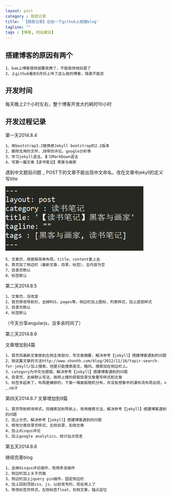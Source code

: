 ```yaml
---
layout: post
category : 随意记录
title: '【随意记录】总结一下github上搭建blog'
tagline: ""
tags : [博客, 网站建设]
---
```


## 搭建博客的原因有两个

	1、bae上博客很快就要收费了，不能愉快地玩耍了
	2、上github看到5月份上传了这么挫的博客，简直不能忍

## 开发时间

每天晚上2个小时左右，整个博客开发大约耗时10小时

## 开发过程记录
	
第一天2014.8.4

	1、用bootstrap3.2替换原Jekyll bootstrap的2.2版本
	2、删除无用的文件，JB带的评论，google分析等
	3、学习jekyll语法，复习MarkDown语法
	4、写第一篇文章【读书笔记】黑客与画家

<!--break-->	

遇到中文题目问题 _ POST下的文章不能出现中文命名，改在文章中jekyll的定义写title


![黑客与画家](/images/201408/hack20140808.png)

	5、文章页，用面板简单布局，title，content套上去
	6、首页加了侧边栏（最新文章，目录，标签），主内容为空
	7、目录页默认
	8、标签默认

第二天2014.8.5

	1、文章页，没改变
	2、首页修改导航栏，去掉RSS，pages等，侧边栏加上图标，列表样式，加上底部样式
	3、目录页默认
	4、标签默认

（今天分享angularjs，没多余时间了）

第三天2014.8.6

文章增加到4篇

	1、首页将最新文章放到左侧主体部分，写文章摘要，解决参考【jekyll】搭建博客遇到的问题
	2、按这篇文章的方法http://www.shanhh.com/blog/2012/11/16/tapir-search-for-jekyll/加上搜索，但是只能搜索英文，略坑。搜索加在侧边栏上。
	3、category为中文也报错，解决参考【jekyll】搭建博客遇到的问题
	4、目录页，去掉默认写法，按网上搜的获取目录文章重写样式和文章
	5、标签多起来了，布局是横排的，下面一堆面板随机分布，并没有想象中的瀑布流布局出现，⊙﹏⊙b汗


第四天2014.8.7
文章增加到9篇

	1、首页导航修改样式，将搜索加到导航上，改用搜索方法，解决参考【jekyll】搭建博客遇到的问题
	2、加上分页，解决参考【jekyll】搭建博客遇到的问题
	3、修改分类目录页样式，左侧目录，右侧文章
	4、加上disqus评论
	5、加上google analytics，统计站点信息

第五天2014.8.8

继续完善blog

	1、去掉disqus评论插件，改用多说插件
	2、侧边栏加上关于页面
	3、侧边栏加上jquery pin插件，固定侧边栏
	4、加上回到顶部css，js，以前改写的，现在用上了
	5、修改标签页样式，左侧标签float，右侧文章，锚点定位



